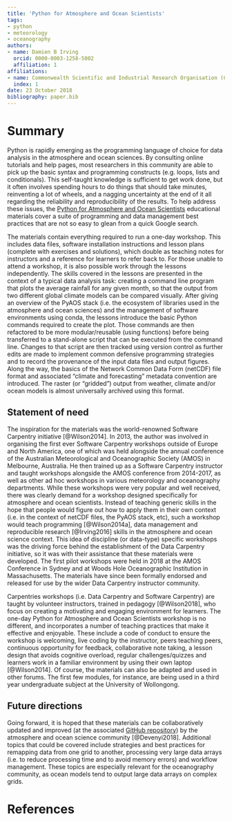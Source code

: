 ```yaml
---
title: 'Python for Atmosphere and Ocean Scientists'
tags:
- python
- meteorology
- oceanography
authors:
- name: Damien B Irving
  orcid: 0000-0003-1258-5002
  affiliation: 1
affiliations:
- name: Commonwealth Scientific and Industrial Research Organisation (CSIRO)
  index: 1
date: 23 October 2018
bibliography: paper.bib
---
```


# Summary

Python is rapidly emerging as the programming language of choice for data analysis in the atmosphere and ocean sciences. By consulting online tutorials and help pages, most researchers in this community are able to pick up the basic syntax and programming constructs (e.g. loops, lists and conditionals). This self-taught knowledge is sufficient to get work done, but it often involves spending hours to do things that should take minutes, reinventing a lot of wheels, and a nagging uncertainty at the end of it all regarding the reliability and reproducibility of the results. To help address these issues, the [Python for Atmosphere and Ocean Scientists](https://carpentrieslab.github.io/python-aos-lesson/) educational materials cover a suite of programming and data management best practices that are not so easy to glean from a quick Google search.

The materials contain everything required to run a one-day workshop. This includes data files, software installation instructions and lesson plans (complete with exercises and solutions), which double as teaching notes for instructors and a reference for learners to refer back to. For those unable to attend a workshop, it is also possible work through the lessons independently. The skills covered in the lessons are presented in the context of a typical data analysis task: creating a command line program that plots the average rainfall for any given month, so that the output from two different global climate models can be compared visually. After giving an overview of the PyAOS stack (i.e. the ecosystem of libraries used in the atmosphere and ocean sciences) and the management of software environments using conda, the lessons introduce the basic Python commands required to create the plot. Those commands are then refactored to be more modular/reusable (using functions) before being transferred to a stand-alone script that can be executed from the command line. Changes to that script are then tracked using version control as further edits are made to implement common defensive programming strategies and to record the provenance of the input data files and output figures. Along the way, the basics of the Network Common Data Form (netCDF) file format and associated “climate and forecasting” metadata convention are introduced. The raster (or “gridded”) output from weather, climate and/or ocean models is almost universally archived using this format.

## Statement of need

The inspiration for the materials was the world-renowned Software Carpentry initiative [@Wilson2014]. In 2013, the author was involved in organising the first ever Software Carpentry workshops outside of Europe and North America, one of which was held alongside the annual conference of the Australian Meteorological and Oceanographic Society (AMOS) in Melbourne, Australia. He then trained up as a Software Carpentry instructor and taught workshops alongside the AMOS conference from 2014-2017, as well as other ad hoc workshops in various meteorology and oceanography departments. While these workshops were very popular and well received, there was clearly demand for a workshop designed specifically for atmosphere and ocean scientists. Instead of teaching generic skills in the hope that people would figure out how to apply them in their own context (i.e. in the context of netCDF files, the PyAOS stack, etc), such a workshop would teach programming [@Wilson2014a], data management and reproducible research [@Irving2016] skills in the atmosphere and ocean science context. This idea of discipline (or data-type) specific workshops was the driving force behind the establishment of the Data Carpentry initiative, so it was with their assistance that these materials were developed. The first pilot workshops were held in 2018 at the AMOS Conference in Sydney and at Woods Hole Oceanographic Institution in Massachusetts. The materials have since been formally endorsed and released for use by the wider Data Carpentry instructor community.

Carpentries workshops (i.e. Data Carpentry and Software Carpentry) are taught by volunteer instructors, trained in pedagogy [@Wilson2018], who focus on creating a motivating and engaging environment for learners. The one-day Python for Atmosphere and Ocean Scientists workshop is no different, and incorporates a number of teaching practices that make it effective and enjoyable. These include a code of conduct to ensure the workshop is welcoming, live coding by the instructor, peers teaching peers, continuous opportunity for feedback, collaborative note taking, a lesson design that avoids cognitive overload, regular challenges/quizzes and learners work in a familiar environment by using their own laptop [@Wilson2014]. Of course, the materials can also be adapted and used in other forums. The first few modules, for instance, are being used in a third year undergraduate subject at the University of Wollongong.

## Future directions

Going forward, it is hoped that these materials can be collaboratively updated and improved (at the associated [GitHub repository](https://github.com/carpentrieslab/python-aos-lesson)) by the atmosphere and ocean science community [@Devenyi2018]. Additional topics that could be covered include strategies and best practices for remapping data from one grid to another, processing very large data arrays (i.e. to reduce processing time and to avoid memory errors) and workflow management. These topics are especially relevant for the oceanography community, as ocean models tend to output large data arrays on complex grids.   

# References
